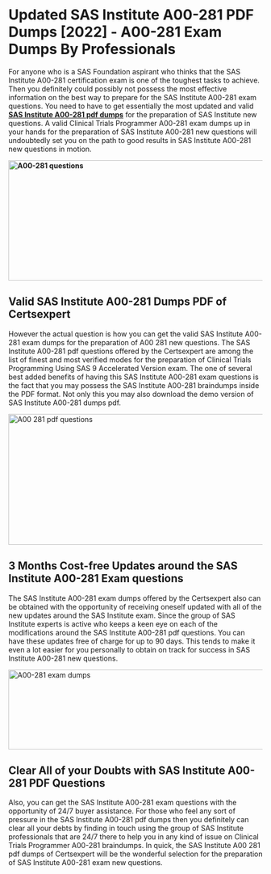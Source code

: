<h1><strong>Updated SAS Institute A00-281 PDF Dumps [2022] - A00-281 Exam Dumps By Professionals&nbsp;</strong></h1>
<p><span style="font-weight: 400;">For anyone who is a SAS Foundation aspirant who thinks that the SAS Institute A00-281 certification exam is one of the toughest tasks to achieve. Then you definitely could possibly not possess the most effective information on the best way to prepare for the SAS Institute A00-281 exam questions. You need to have to get essentially the most updated and valid <strong><a href="https://www.certsexpert.com/A00-281-pdf-questions.html">SAS Institute A00-281 pdf dumps</a></strong> for the preparation of SAS Institute new questions. A valid Clinical Trials Programmer A00-281 exam dumps up in your hands for the preparation of SAS Institute A00-281 new questions will undoubtedly set you on the path to good results in SAS Institute A00-281 new questions in motion.</span></p>
<p><span style="font-weight: 400;"><strong><img style="display: block; margin-left: auto; margin-right: auto;" src="https://i.ibb.co/QXh983F/73475278-2429792180625311-4586132736837681152-n.jpg" alt="A00-281 questions" width="632" height="238" /></strong></span></p>
<h2><strong>Valid SAS Institute A00-281 Dumps PDF of Certsexpert</strong></h2>
<p><span style="font-weight: 400;">However the actual question is how you can get the valid SAS Institute A00-281 exam dumps for the preparation of A00 281 new questions. The SAS Institute A00-281 pdf questions offered by the Certsexpert are among the list of finest and most verified modes for the preparation of Clinical Trials Programming Using SAS 9 Accelerated Version exam. The one of several best added benefits of having this SAS Institute A00-281 exam questions is the fact that you may possess the SAS Institute A00-281 braindumps inside the PDF format. Not only this you may also download the demo version of SAS Institute A00-281 dumps pdf.</span></p>
<p><span style="font-weight: 400;"><img style="display: block; margin-left: auto; margin-right: auto;" src="https://i.ibb.co/Jd8hN2L/76714008-3182067705200142-8735104740007870464-n.jpg" alt="A00 281 pdf questions" width="701" height="259" /></span></p>
<h2><strong>3 Months Cost-free Updates around the SAS Institute A00-281 Exam questions</strong></h2>
<p><span style="font-weight: 400;">The SAS Institute A00-281 exam dumps offered by the Certsexpert also can be obtained with the opportunity of receiving oneself updated with all of the new updates around the SAS Institute exam. Since the group of SAS Institute experts is active who keeps a keen eye on each of the modifications around the SAS Institute A00-281 pdf questions. You can have these updates free of charge for up to 90 days. This tends to make it even a lot easier for you personally to obtain on track for success in SAS Institute A00-281 new questions.</span></p>
<p><span style="font-weight: 400;"><a href="https://www.certsexpert.com/A00-281-pdf-questions.html"><img style="display: block; margin-left: auto; margin-right: auto;" src="https://i.ibb.co/TMnKrkJ/75398236-424489711531572-5064688549987614720-n.jpg" alt="A00-281 exam dumps" width="714" height="158" /></a></span></p>
<h2><strong>Clear All of your Doubts with SAS Institute A00-281 PDF Questions</strong></h2>
<p>Also, you can get the SAS Institute A00-281 exam questions with the opportunity of 24/7 buyer assistance. For those who feel any sort of pressure in the SAS Institute A00-281 pdf dumps then you definitely can clear all your debts by finding in touch using the group of SAS Institute professionals that are 24/7 there to help you in any kind of issue on Clinical Trials Programmer A00-281 braindumps. In quick, the SAS Institute A00 281 pdf dumps of Certsexpert will be the wonderful selection for the preparation of SAS Institute A00-281 exam new questions.</p>
